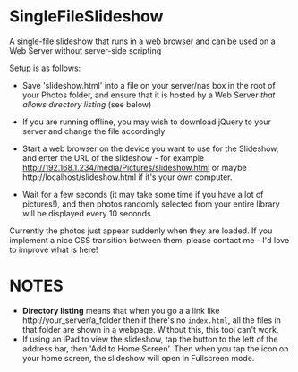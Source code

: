 SingleFileSlideshow
===================

A single-file slideshow that runs in a web browser and can be used on a Web Server without server-side scripting

Setup is as follows:

   * Save 'slideshow.html' into a file on your server/nas box in the root of your Photos folder, and ensure that it is hosted by a Web Server *that allows directory listing* (see below)

   * If you are running offline, you may wish to download jQuery to your server and change the file accordingly

   * Start a web browser on the device you want to use for the Slideshow, and enter the URL of the slideshow - for example http://192.168.1.234/media/Pictures/slideshow.html or maybe http://localhost/slideshow.html if it's your own computer.

   * Wait for a few seconds (it may take some time if you have a lot of pictures!), and then photos randomly selected from your entire library will be displayed every 10 seconds.

Currently the photos just appear suddenly when they are loaded. If you implement a nice CSS transition between them, please contact me - I'd love to improve what is here!

NOTES
======

* **Directory listing** means that when you go a a link like http://your_server/a_folder then if there's no `index.html`, all the files in that folder are shown in a webpage. Without this, this tool can't work.
* If using an iPad to view the slideshow, tap the button to the left of the address bar, then 'Add to Home Screen'. Then when you tap the icon on your home screen, the slideshow will open in Fullscreen mode.
